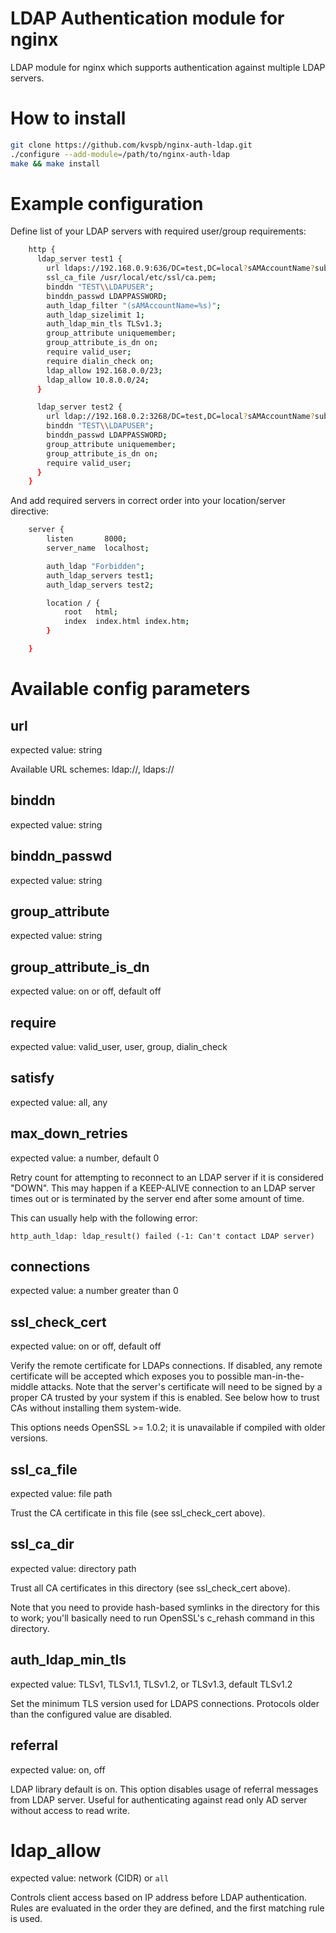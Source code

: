 # LDAP Authentication module for nginx
LDAP module for nginx which supports authentication against multiple LDAP servers.

# How to install

```bash
git clone https://github.com/kvspb/nginx-auth-ldap.git
./configure --add-module=/path/to/nginx-auth-ldap
make && make install
```

# Example configuration
Define list of your LDAP servers with required user/group requirements:

```bash
    http {
      ldap_server test1 {
        url ldaps://192.168.0.9:636/DC=test,DC=local?sAMAccountName?sub;
        ssl_ca_file /usr/local/etc/ssl/ca.pem;
        binddn "TEST\\LDAPUSER";
        binddn_passwd LDAPPASSWORD;
        auth_ldap_filter "(sAMAccountName=%s)";
        auth_ldap_sizelimit 1;
        auth_ldap_min_tls TLSv1.3;
        group_attribute uniquemember;
        group_attribute_is_dn on;
        require valid_user;
        require dialin_check on;
        ldap_allow 192.168.0.0/23;
        ldap_allow 10.8.0.0/24;
      }

      ldap_server test2 {
        url ldap://192.168.0.2:3268/DC=test,DC=local?sAMAccountName?sub?(objectClass=person);
        binddn "TEST\\LDAPUSER";
        binddn_passwd LDAPPASSWORD;
        group_attribute uniquemember;
        group_attribute_is_dn on;
        require valid_user;
      }
    }
```

And add required servers in correct order into your location/server directive:
```bash
    server {
        listen       8000;
        server_name  localhost;

        auth_ldap "Forbidden";
        auth_ldap_servers test1;
        auth_ldap_servers test2;

        location / {
            root   html;
            index  index.html index.htm;
        }

    }
```

# Available config parameters

## url
expected value: string

Available URL schemes: ldap://, ldaps://

## binddn
expected value: string

## binddn_passwd
expected value: string

## group_attribute
expected value: string

## group_attribute_is_dn
expected value: on or off, default off

## require
expected value: valid_user, user, group, dialin_check

## satisfy
expected value: all, any

## max_down_retries
expected value: a number, default 0

Retry count for attempting to reconnect to an LDAP server if it is considered
"DOWN".  This may happen if a KEEP-ALIVE connection to an LDAP server times 
out or is terminated by the server end after some amount of time.  

This can usually help with the following error:

```
http_auth_ldap: ldap_result() failed (-1: Can't contact LDAP server)
```

## connections
expected value: a number greater than 0

## ssl_check_cert
expected value: on or off, default off

Verify the remote certificate for LDAPs connections. If disabled, any remote certificate will be
accepted which exposes you to possible man-in-the-middle attacks. Note that the server's
certificate will need to be signed by a proper CA trusted by your system if this is enabled.
See below how to trust CAs without installing them system-wide.

This options needs OpenSSL >= 1.0.2; it is unavailable if compiled with older versions.

## ssl_ca_file
expected value: file path

Trust the CA certificate in this file (see ssl_check_cert above).

## ssl_ca_dir
expected value: directory path

Trust all CA certificates in this directory (see ssl_check_cert above).

Note that you need to provide hash-based symlinks in the directory for this to work;
you'll basically need to run OpenSSL's c_rehash command in this directory.

## auth_ldap_min_tls
expected value: TLSv1, TLSv1.1, TLSv1.2, or TLSv1.3, default TLSv1.2

Set the minimum TLS version used for LDAPS connections. Protocols older than the
configured value are disabled.

## referral
expected value: on, off

LDAP library default is on. This option disables usage of referral messages from
LDAP server. Useful for authenticating against read only AD server without access
to read write.

# ldap_allow
expected value: network (CIDR) or `all`

Controls client access based on IP address before LDAP authentication. Rules are evaluated in the order they are defined, and the first matching rule is used.
